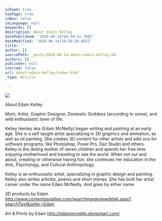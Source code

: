 ```yaml
---
inFeed: true
hasPage: true
inNav: false
inLanguage: null
keywords: []
description: About Edain Kelley
datePublished: '2016-06-14T16:59:32.764Z'
dateModified: '2016-06-14T16:58:28.065Z'
title: ''
author: []
sourcePath: _posts/2016-06-14-about-edain-kelley.md
authors: []
publisher: null
starred: false
url: about-edain-kelley/index.html
_type: Article

---
```

![](https://the-grid-user-content.s3-us-west-2.amazonaws.com/ea8af17a-9d97-4e89-bc3f-efe758664dc3.jpg)

About Edain Kelley

Mom, Artist, Graphic Designer, Domestic Goddess (according to some), and wild enthusiastic lover of life.

Kelley Henley aka (Edain McNeilly) began writing and painting at an early age. She is a self taught artist specializing in 3D graphics and animation, as well as oil painting. She creates 3D content for other artists and add-ons for software programs, like Photoshop, Poser Pro, Daz Studio and others. Kelley is the doting mother of seven children and spends her free time enjoying motherhood and traveling to see the world. When not out and about, creating or otherwise having fun; she continues her education in the Arts, Psychology, and Cultural Anthropology.

Kelley is an enthusiastic artist, specializing in graphic design and painting. Kelley also writes articles, poems and short stories. She has built her artist career under the name Edain McNeilly. And goes by either name.

3D products by Edain http://www.contentparadise.com/searchimageviewdetail.aspx?searchText&seller=Edain 

Art & Prints by Edain http://edainmcneilly.deviantart.com/
